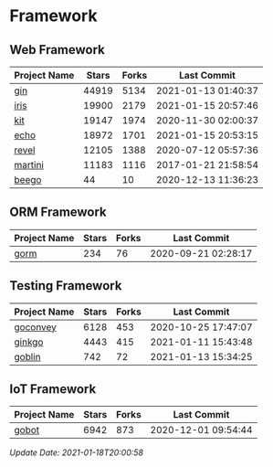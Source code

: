 # Framework

## Web Framework
| Project Name | Stars | Forks | Last Commit |
| ------------ | ----- | ----- | ----------- |
| [gin](https://github.com/gin-gonic/gin) | 44919 | 5134 | 2021-01-13 01:40:37 |
| [iris](https://github.com/kataras/iris) | 19900 | 2179 | 2021-01-15 20:57:46 |
| [kit](https://github.com/go-kit/kit) | 19147 | 1974 | 2020-11-30 02:00:37 |
| [echo](https://github.com/labstack/echo) | 18972 | 1701 | 2021-01-15 20:53:15 |
| [revel](https://github.com/revel/revel) | 12105 | 1388 | 2020-07-12 05:57:36 |
| [martini](https://github.com/go-martini/martini) | 11183 | 1116 | 2017-01-21 21:58:54 |
| [beego](https://github.com/astaxie/beego) | 44 | 10 | 2020-12-13 11:36:23 |

## ORM Framework
| Project Name | Stars | Forks | Last Commit |
| ------------ | ----- | ----- | ----------- |
| [gorm](https://github.com/jinzhu/gorm) | 234 | 76 | 2020-09-21 02:28:17 |

## Testing Framework
| Project Name | Stars | Forks | Last Commit |
| ------------ | ----- | ----- | ----------- |
| [goconvey](https://github.com/smartystreets/goconvey) | 6128 | 453 | 2020-10-25 17:47:07 |
| [ginkgo](https://github.com/onsi/ginkgo) | 4443 | 415 | 2021-01-11 15:43:48 |
| [goblin](https://github.com/franela/goblin) | 742 | 72 | 2021-01-13 15:34:25 |

## IoT Framework
| Project Name | Stars | Forks | Last Commit |
| ------------ | ----- | ----- | ----------- |
| [gobot](https://github.com/hybridgroup/gobot) | 6942 | 873 | 2020-12-01 09:54:44 |

*Update Date: 2021-01-18T20:00:58*